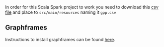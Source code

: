 In order for this Scala Spark project to work you need to download this [csv file](https://zenodo.org/record/4311577#.X8-yMdgzaUk) and place to ```src/main/resources```
naming it ```gpp.csv```


## Graphframes
Instructions to install graphframes can be found [here](https://spark-packages.org/package/graphframes/graphframes).